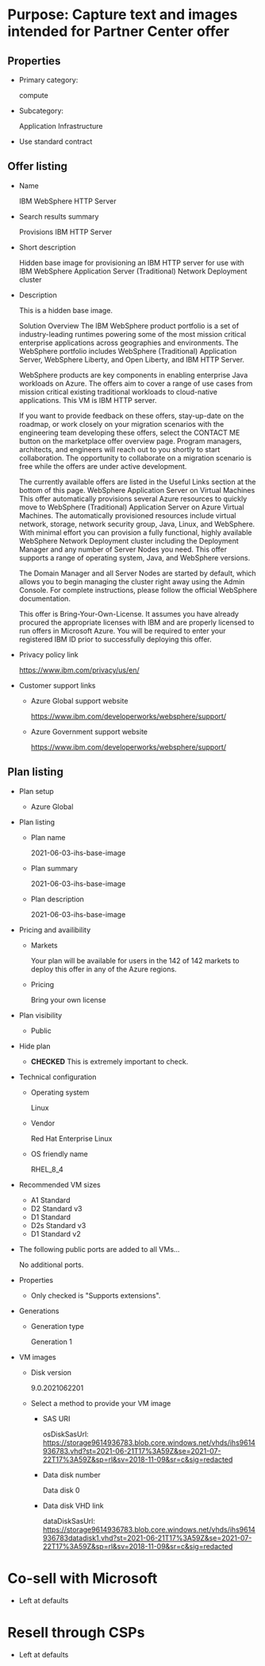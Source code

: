 <!-- Copyright (c) Microsoft Corporation. -->
<!-- Copyright (c) IBM Corporation. -->

# Purpose: Capture text and images intended for Partner Center offer

## Properties

* Primary category: 

  compute

* Subcategory: 

  Application Infrastructure

* Use standard contract

## Offer listing

* Name

  IBM WebSphere HTTP Server
  
* Search results summary

  Provisions IBM HTTP Server
  
* Short description

  Hidden base image for provisioning an IBM HTTP server for use with IBM WebSphere Application Server (Traditional) Network Deployment cluster
  
* Description

  This is a hidden base image.

  Solution Overview
  The IBM WebSphere product portfolio is a set of industry-leading runtimes powering some of the most mission critical enterprise applications across geographies and environments. The WebSphere portfolio includes WebSphere (Traditional) Application Server, WebSphere Liberty, and Open Liberty, and IBM HTTP Server.

  WebSphere products are key components in enabling enterprise Java workloads on Azure. The offers aim to cover a range of use cases from mission critical existing traditional workloads to cloud-native applications. This VM is IBM HTTP server.

  If you want to provide feedback on these offers, stay-up-date on the roadmap, or work closely on your migration scenarios with the engineering team developing these offers, select the CONTACT ME button on the marketplace offer overview page. Program managers, architects, and engineers will reach out to you shortly to start collaboration. The opportunity to collaborate on a migration scenario is free while the offers are under active development.

  The currently available offers are listed in the Useful Links section at the bottom of this page.
  WebSphere Application Server on Virtual Machines
  This offer automatically provisions several Azure resources to quickly move to WebSphere (Traditional) Application Server on Azure Virtual Machines. The automatically provisioned resources include virtual network, storage, network security group, Java, Linux, and WebSphere. With minimal effort you can provision a fully functional, highly available WebSphere Network Deployment cluster including the Deployment Manager and any number of Server Nodes you need. This offer supports a range of operating system, Java, and WebSphere versions.

  The Domain Manager and all Server Nodes are started by default, which allows you to begin managing the cluster right away using the Admin Console. For complete instructions, please follow the official WebSphere documentation.

  This offer is Bring-Your-Own-License. It assumes you have already procured the appropriate licenses with IBM and are properly licensed to run offers in Microsoft Azure. You will be required to enter your registered IBM ID prior to successfully deploying this offer.

* Privacy policy link

  https://www.ibm.com/privacy/us/en/
  
* Customer support links

  * Azure Global support website
  
    https://www.ibm.com/developerworks/websphere/support/
    
  * Azure Government support website
  
    https://www.ibm.com/developerworks/websphere/support/
    
## Plan listing

* Plan setup

  * Azure Global
  
* Plan listing

  * Plan name

    2021-06-03-ihs-base-image

  * Plan summary

    2021-06-03-ihs-base-image

  * Plan description

    2021-06-03-ihs-base-image 
  
* Pricing and availibility

  * Markets
  
    Your plan will be available for users in the 142 of 142 markets to deploy this offer in any of the Azure regions.

  * Pricing
  
    Bring your own license
    
* Plan visibility

  * Public
  
* Hide plan

  * **CHECKED** This is extremely important to check.
    
* Technical configuration

   * Operating system
   
      Linux

   * Vendor
   
      Red Hat Enterprise Linux
      
   * OS friendly name
   
      RHEL_8_4
      
* Recommended VM sizes

   * A1 Standard
   * D2 Standard v3
   * D1 Standard
   * D2s Standard v3
   * D1 Standard v2
   
* The following public ports are added to all VMs...

   No additional ports.
   
* Properties

   * Only checked is "Supports extensions".
   
* Generations

   * Generation type
   
      Generation 1
      
* VM images

   * Disk version
   
      9.0.2021062201
      
   * Select a method to provide your VM image
   
      * SAS URI
      
         osDiskSasUrl: https://storage9614936783.blob.core.windows.net/vhds/ihs9614936783.vhd?st=2021-06-21T17%3A59Z&se=2021-07-22T17%3A59Z&sp=rl&sv=2018-11-09&sr=c&sig=redacted

      * Data disk number
      
         Data disk 0
         
      * Data disk VHD link
      
         dataDiskSasUrl: https://storage9614936783.blob.core.windows.net/vhds/ihs9614936783datadisk1.vhd?st=2021-06-21T17%3A59Z&se=2021-07-22T17%3A59Z&sp=rl&sv=2018-11-09&sr=c&sig=redacted

# Co-sell with Microsoft

* Left at defaults

# Resell through CSPs

* Left at defaults
